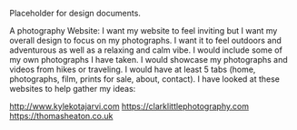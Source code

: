 Placeholder for design documents.

A photography Website: 
I want my website to feel inviting but I want my overall design to focus on my photographs. I want it to feel outdoors and adventurous as well as a relaxing and calm vibe. I would include some of my own photographs I have taken. I would showcase my photographs and videos from hikes or traveling. I would have at least 5 tabs (home, photographs, film, prints for sale, about, contact). I have looked at these websites to help gather my ideas: 

http://www.kylekotajarvi.com
https://clarklittlephotography.com
https://thomasheaton.co.uk


